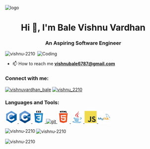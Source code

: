 ![logo](https://static.wixstatic.com/media/73ac76_36cb87ec57494390b39bc6a10852a155~mv2.gif)
<h1 align="center">Hi 👋, I'm Bale Vishnu Vardhan</h1>
<h3 align="center">An Aspiring Software Engineer</h3>
<img align="right" alt="Coding" width="400" src="https://camo.githubusercontent.com/e99ebbea9b97b0eb6c21ec49247354c453de695c1586178666e02e05fb3aca6c/68747470733a2f2f692e67697068792e636f6d2f6d656469612f38333648694a633770677a7938694e58436e2f67697068792e676966">

<p align="left"> <img src="https://komarev.com/ghpvc/?username=vishnu-2210&label=Profile%20views&color=0e75b6&style=flat" alt="vishnu-2210" /> </p>

- 📫 How to reach me **vishnubale6787@gmail.com**

<h3 align="left">Connect with me:</h3>
<p align="left">
<a href="https://instagram.com/vishnuvardhan_bale" target="blank"><img align="center" src="https://raw.githubusercontent.com/rahuldkjain/github-profile-readme-generator/master/src/images/icons/Social/instagram.svg" alt="vishnuvardhan_bale" height="30" width="40" /></a>
<a href="https://www.codechef.com/users/vishnu_2210" target="blank"><img align="center" src="https://cdn.jsdelivr.net/npm/simple-icons@3.1.0/icons/codechef.svg" alt="vishnu_2210" height="30" width="40" /></a>
</p>

<h3 align="left">Languages and Tools:</h3>
<p align="left"> <a href="https://www.cprogramming.com/" target="_blank" rel="noreferrer"> <img src="https://raw.githubusercontent.com/devicons/devicon/master/icons/c/c-original.svg" alt="c" width="40" height="40"/> </a> <a href="https://www.w3schools.com/cpp/" target="_blank" rel="noreferrer"> <img src="https://raw.githubusercontent.com/devicons/devicon/master/icons/cplusplus/cplusplus-original.svg" alt="cplusplus" width="40" height="40"/> </a> <a href="https://www.w3schools.com/css/" target="_blank" rel="noreferrer"> <img src="https://raw.githubusercontent.com/devicons/devicon/master/icons/css3/css3-original-wordmark.svg" alt="css3" width="40" height="40"/> </a> <a href="https://git-scm.com/" target="_blank" rel="noreferrer"> <img src="https://www.vectorlogo.zone/logos/git-scm/git-scm-icon.svg" alt="git" width="40" height="40"/> </a> <a href="https://www.w3.org/html/" target="_blank" rel="noreferrer"> <img src="https://raw.githubusercontent.com/devicons/devicon/master/icons/html5/html5-original-wordmark.svg" alt="html5" width="40" height="40"/> </a> <a href="https://www.java.com" target="_blank" rel="noreferrer"> <img src="https://raw.githubusercontent.com/devicons/devicon/master/icons/java/java-original.svg" alt="java" width="40" height="40"/> </a> <a href="https://developer.mozilla.org/en-US/docs/Web/JavaScript" target="_blank" rel="noreferrer"> <img src="https://raw.githubusercontent.com/devicons/devicon/master/icons/javascript/javascript-original.svg" alt="javascript" width="40" height="40"/> </a> <a href="https://www.mysql.com/" target="_blank" rel="noreferrer"> <img src="https://raw.githubusercontent.com/devicons/devicon/master/icons/mysql/mysql-original-wordmark.svg" alt="mysql" width="40" height="40"/> </a> </p>

<p><img align="left" src="https://github-readme-stats.vercel.app/api/top-langs?username=vishnu-2210&show_icons=true&locale=en&layout=compact" alt="vishnu-2210" /></p>

<p>&nbsp;<img align="center" src="https://github-readme-stats.vercel.app/api?username=vishnu-2210&show_icons=true&locale=en" alt="vishnu-2210" /></p>

<p><img align="center" src="https://github-readme-streak-stats.herokuapp.com/?user=vishnu-2210&" alt="vishnu-2210" /></p>

